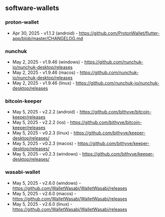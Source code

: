 ## software-wallets
### proton-wallet
- Apr 30, 2025 - v1.1.2 (android) - https://github.com/ProtonWallet/flutter-app/blob/master/CHANGELOG.md
### nunchuk
- May 2, 2025 - v1.9.46 (windows) - https://github.com/nunchuk-io/nunchuk-desktop/releases
- May 2, 2025 - v1.9.46 (macos) - https://github.com/nunchuk-io/nunchuk-desktop/releases
- May 2, 2025 - v1.9.46 (linux) - https://github.com/nunchuk-io/nunchuk-desktop/releases
### bitcoin-keeper
- May 5, 2025 - v2.2.2 (android) - https://github.com/bithyve/bitcoin-keeper/releases
- May 5, 2025 - v2.2.2 (ios) - https://github.com/bithyve/bitcoin-keeper/releases
- May 5, 2025 - v0.2.3 (linux) - https://github.com/bithyve/keeper-desktop/releases/
- May 5, 2025 - v0.2.3 (macos) - https://github.com/bithyve/keeper-desktop/releases/
- May 5, 2025 - v0.2.3 (windows) - https://github.com/bithyve/keeper-desktop/releases/
### wasabi-wallet
- May 5, 2025 - v2.6.0 (windows) - https://github.com/WalletWasabi/WalletWasabi/releases
- May 5, 2025 - v2.6.0 (macos) - https://github.com/WalletWasabi/WalletWasabi/releases
- May 5, 2025 - v2.6.0 (linux) - https://github.com/WalletWasabi/WalletWasabi/releases
